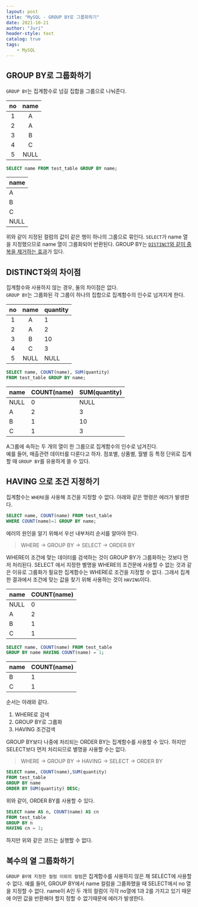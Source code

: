 ```yaml
---
layout: post
title: "MySQL - GROUP BY로 그룹화하기"
date: 2021-10-21
author: "Juri"
header-style: text
catalog: true
tags:
    - MySQL
---
```


## GROUP BY로 그룹화하기

`GROUP BY`는 집계함수로 넘길 집합을 그룹으로 나눠준다.

|no|name|
|:--:|:--:|
|1|A|
|2|A|
|3|B|
|4|C|
|5|NULL|

```sql
SELECT name FROM test_table GROUP BY name;
```

|name|
|-|
|A|
|B|
|C|
|NULL|

위와 같이 지정된 컬럼의 값이 같은 행이 하나의 그룹으로 묶인다. `SELECT`가 name 열을 지정했으므로 name 열이 그룹화되어 반환된다. GROUP BY는 <u>`DISTINCT`와 같이 중복을 제거하는 효과</u>가 있다.

## DISTINCT와의 차이점

집계함수와 사용하지 않는 경우, 둘의 차이점은 없다. <br>
`GROUP BY`는 그룹화된 각 그룹이 하나의 집합으로 집계함수의 인수로 넘겨지게 한다.


|no|name|quantity|
|:--:|:--:|-|
|1|A|1|
|2|A|2|
|3|B|10|
|4|C|3|
|5|NULL|NULL|

```sql
SELECT name, COUNT(name), SUM(quantity)
FROM test_table GROUP BY name;
```

|name|COUNT(name)|SUM(quantity)|
|-|-|-|
|NULL|0|NULL|
|A|2|3|
|B|1|10|
|C|1|3|

A그룹에 속하는 두 개의 열이 한 그룹으로 집계함수의 인수로 넘겨진다.
<br>
예를 들어, 매출관련 데이터를 다룬다고 하자. 점포별, 상품별, 월별 등 특정 단위로 집계할 때 `GROUP BY`를 유용하게 쓸 수 있다.

## HAVING 으로 조건 지정하기

집계함수는 `WHERE`을 사용해 조건을 지정할 수 없다. 아래와 같은 명령은 에러가 발생한다.

```sql
SELECT name, COUNT(name) FROM test_table
WHERE COUNT(name)=1 GROUP BY name;
```
에러의 원인을 알기 위해서 우선 내부처리 순서를 알아야 한다.

> WHERE -> GROUP BY -> SELECT -> ORDER BY

WHERE이 조건에 맞는 데이터를 검색하는 것이 GROUP BY가 그룹화하는 것보다 먼저 처리된다. SELECT 에서 지정한 별명을 WHERE의 조건문에 사용할 수 없는 것과 같은 이유로 그룹화가 필요한 집계함수는 WHERE로 조건을 지정할 수 없다. 그래서 집계한 결과에서 조건에 맞는 값을 찾기 위해 사용하는 것이 `HAVING`이다.

|name|COUNT(name)|
|-|-|
|NULL|0|
|A|2|
|B|1|
|C|1|

```sql
SELECT name, COUNT(name) FROM test_table
GROUP BY name HAVING COUNT(name) = 1;
```

|name|COUNT(name)|
|-|-|
|B|1|
|C|1|

순서는 아래와 같다. 

1. WHERE로 검색
2. GROUP BY로 그룹화
3. HAVING 조건검색

GROUP BY보다 나중에 처리되는 ORDER BY는 집계함수를 사용할 수 있다. 하지만 SELECT보다 먼저 처리되므로 별명을 사용할 수는 없다. 

> WHERE -> GROUP BY -> HAVING -> SELECT -> ORDER BY
```sql
SELECT name, COUNT(name),SUM(quantity)
FROM test_table
GROUP BY name
ORDER BY SUM(quantity) DESC;
```
위와 같이, ORDER BY를 사용할 수 있다. 
```sql
SELECT name AS n, COUNT(name) AS cn
FROM test_table
GROUP BY n
HAVING cn = 1;
```
하지만 위와 같은 코드는 실행할 수 없다. 

## 복수의 열 그룹화하기

`GROUP BY에 지정한 컬럼 이외의 컬럼`은 집계함수를 사용하지 않은 채 SELECT에 사용할 수 없다. 예를 들어, GROUP BY에서 name 컬럼을 그룹화했을 때 SELECT에서 no 열을 지정할 수 없다. name이 A인 두 개의 컬럼이 각각 no열에 1과 2를 가지고 있기 때문에 어떤 값을 반환해야 할지 정할 수 없기때문에 에러가 발생한다.

